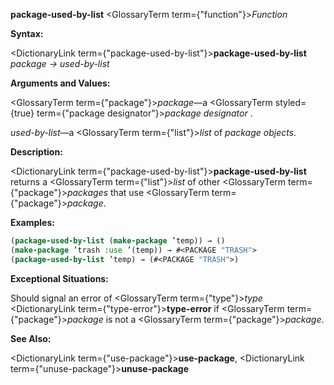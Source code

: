 **package-used-by-list** <GlossaryTerm  term={"function"}><i>Function</i></GlossaryTerm> 



**Syntax:** 



<DictionaryLink  term={"package-used-by-list"}><b>package-used-by-list</b></DictionaryLink> *package → used-by-list* 



**Arguments and Values:** 



<GlossaryTerm  term={"package"}><i>package</i></GlossaryTerm>—a <GlossaryTerm styled={true} term={"package designator"}><i>package designator</i></GlossaryTerm> . 



*used-by-list*—a <GlossaryTerm  term={"list"}><i>list</i></GlossaryTerm> of *package objects*. 



**Description:** 



<DictionaryLink  term={"package-used-by-list"}><b>package-used-by-list</b></DictionaryLink> returns a <GlossaryTerm  term={"list"}><i>list</i></GlossaryTerm> of other <GlossaryTerm  term={"package"}><i>packages</i></GlossaryTerm> that use <GlossaryTerm  term={"package"}><i>package</i></GlossaryTerm>. 



**Examples:**
```lisp
(package-used-by-list (make-package ’temp)) → () 
(make-package ’trash :use ’(temp)) → #<PACKAGE "TRASH"> 
(package-used-by-list ’temp) → (#<PACKAGE "TRASH">) 
```
**Exceptional Situations:** 



Should signal an error of <GlossaryTerm  term={"type"}><i>type</i></GlossaryTerm> <DictionaryLink  term={"type-error"}><b>type-error</b></DictionaryLink> if <GlossaryTerm  term={"package"}><i>package</i></GlossaryTerm> is not a <GlossaryTerm  term={"package"}><i>package</i></GlossaryTerm>. 



**See Also:** 



<DictionaryLink  term={"use-package"}><b>use-package</b></DictionaryLink>, <DictionaryLink  term={"unuse-package"}><b>unuse-package</b></DictionaryLink> 







 



 



